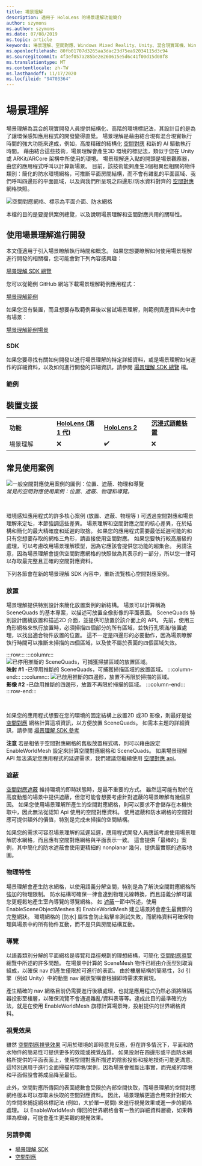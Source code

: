 ```yaml
---
title: 場景理解
description: 適用于 HoloLens 的場景理解功能簡介
author: szymons
ms.author: szymons
ms.date: 07/08/2019
ms.topic: article
keywords: 場景理解、空間對應、Windows Mixed Reality、Unity、混合現實耳機、Windows Mixed reality 耳機、虛擬實境耳機、HoloLens、遮蔽、SDK
ms.openlocfilehash: 80fb01707d3265aa3dac23d75ea92034115d3c94
ms.sourcegitcommit: 4f3ef057a285be2e260615e5d6c41f00d15d08f8
ms.translationtype: MT
ms.contentlocale: zh-TW
ms.lasthandoff: 11/17/2020
ms.locfileid: "94703364"
---
```

# <a name="scene-understanding"></a>場景理解

場景理解為混合的現實開發人員提供結構化、高階的環境標記法，其設計目的是為了讓環保感知應用程式的開發變得直覺。 場景理解是藉由結合現有混合現實執行時間的強大功能來達成，例如，高度精確的結構化 [空間對應](spatial-mapping.md) 和新的 AI 驅動執行時間。 藉由結合這些技術，場景理解會產生3D 環境的標記法，類似于您在 Unity 或 ARKit/ARCore 架構中所使用的環境。 場景理解進入點的開頭是場景觀察器，由您的應用程式呼叫以計算新場景。 目前，該技術能夠產生3個相異但相關的物件類別：簡化的防水環境網格，可推斷平面房間結構，而不會有雜亂的平面區域、我們呼叫四邊形的平面區域，以及與我們所呈現之四邊形/防水資料對齊的 [空間對應](spatial-mapping.md) 網格快照。

![空間對應網格、標示為平面介面、防水網格](images/SUScenarios.png)

本檔的目的是要提供案例總覽，以及說明場景理解和空間對應共用的關聯性。

## <a name="developing-with-scene-understanding"></a>使用場景理解進行開發

本文僅適用于引入場景瞭解執行時間和概念。 如果您想要瞭解如何使用場景理解進行開發的相關檔，您可能會對下列內容感興趣：

[場景理解 SDK 總覽](../develop/platform-capabilities-and-apis/scene-understanding-SDK.md)

您可以從範例 GitHub 網站下載場景理解範例應用程式：

[場景理解範例](https://github.com/microsoft/MixedReality-SceneUnderstanding-Samples)

如果您沒有裝置，而且想要存取範例幕後以嘗試場景理解，則範例資產資料夾中會有場景：

[場景理解範例場景](https://github.com/sceneunderstanding-microsoft/unitysample/tree/master/Assets/Resources/SerializedScenesForPCPath)

### <a name="sdk"></a>SDK

如果您要尋找有關如何開發以進行場景理解的特定詳細資料，或是場景理解如何運作的詳細資料，以及如何進行開發的詳細資訊，請參閱 [場景理解 SDK 總覽](../develop/platform-capabilities-and-apis/scene-understanding-SDK.md) 檔。


### <a name="sample"></a>範例


## <a name="device-support"></a>裝置支援

<table>
    <colgroup>
    <col width="25%" />
    <col width="25%" />
    <col width="25%" />
    <col width="25%" />
    </colgroup>
    <tr>
        <td><strong>功能</strong></td>
        <td><a href="../hololens-hardware-details.md"><strong>HoloLens (第 1 代)</strong></a></td>
        <td><a href="https://docs.microsoft.com/hololens/hololens2-hardware"><strong>HoloLens 2</strong></td>
        <td><a href="../discover/immersive-headset-hardware-details.md"><strong>沉浸式頭戴裝置</strong></a></td>
    </tr>
     <tr>
        <td>場景理解</td>
        <td>❌</td>
        <td>✔️</td>
        <td>❌</td>
    </tr>
</table>

## <a name="common-usage-scenarios"></a>常見使用案例

![一般空間對應使用案例的圖例：位置、遮蔽、物理和導覽](images/sm-concepts-1000px.png)<br>
*常見的空間對應使用案例：位置、遮蔽、物理和導覽。*

<br>

環境感知應用程式的許多核心案例 (放置、遮蔽、物理等 ) 可透過空間對應和場景理解來定址，本節強調這些差異。 場景理解和空間對應之間的核心差異，在於結構和簡化的最大精確度和延遲的取捨。 如果您的應用程式需要最低延遲可能的和只有您想要存取的網格三角形，請直接使用空間對應。 如果您要執行較高層級的處理，可以考慮改用場景理解模型，因為它應該會提供您功能的超集合。 另請注意，因為場景理解會提供空間對應網格的快照做為其表示的一部分，所以您一律可以存取最完整且正確的空間對應資料。

下列各節會在新的場景理解 SDK 內容中，重新流覽核心空間對應案例。

### <a name="placement"></a>放置

場景理解提供特別設計來簡化放置案例的新結構。 場景可以計算稱為 SceneQuads 的基本專案，以描述可放置全像影像的平面表面。 SceneQuads 特別設計圍繞放置和描述2D 介面，並提供可放置於該介面上的 API。 先前，使用三角形網格來執行放置時，必須掃描四個部分的所有區域，並執行孔填滿/後置處理，以找出適合物件放置的位置。 這不一定是四邊形的必要動作，因為場景瞭解執行時間可以推斷未掃描的四個區域，以及使不屬於表面的四個區域失效。

:::row:::
    :::column:::
       ![已停用推斷的 SceneQuads，可捕獲掃描區域的放置區域。](images/SUQuads.png)<br>
       **映射 #1** -已停用推斷的 SceneQuads，可捕獲掃描區域的放置區域。
    :::column-end:::
        :::column:::
       ![已啟用推斷的四邊形，放置不再限於掃描的區域。](images/SUWatertight.png)<br>
        **影像 #2** -已啟用推斷的四邊形，放置不再限於掃描的區域。
    :::column-end:::
:::row-end:::

<br>


如果您的應用程式想要在您的環境的固定結構上放置2D 或3D 影像，則最好是從 [空間對應](spatial-mapping.md) 網格計算這項資訊，以方便放置 SceneQuads。 如需本主題的詳細資訊，請參閱 [場景理解 SDK 參考](../develop/platform-capabilities-and-apis/scene-understanding-SDK.md)

**注意** 若是相依于空間對應網格的舊版放置程式碼，則可以藉由設定 EnableWorldMesh 設定來計算空間對應網格和 SceneQuads。 如果場景理解 API 無法滿足您應用程式的延遲需求，我們建議您繼續使用 [空間對應 api](spatial-mapping.md#placement)。

### <a name="occlusion"></a>遮蔽

[空間對應遮蔽](spatial-mapping.md#occlusion) 維持環境的即時狀態時，是最不重要的方式。 雖然這可能有助於在高度動態的場景中提供遮蔽，但您可能會想要考慮針對遮蔽的場景瞭解有幾個原因。 如果您使用場景理解所產生的空間對應網格，則可以要求不會儲存在本機快取中，因此無法從認知 Api 使用的空間對應資料。 使用遮蔽和防水網格的空間對應可提供額外的價值，特別是完成未掃描的空間結構。

如果您的需求可容忍場景理解的延遲延遲，應用程式開發人員應該考慮使用場景理解防水網格，而且應有空間對應網格與平面表示一致。 這會提供「最棒的」案例，其中簡化的防水遮蔽會使用更精細的 nonplanar 幾何，提供最實際的遮蔽地圖。

### <a name="physics"></a>物理特性

場景理解會產生防水網格，以使用語義分解空間，特別是為了解決空間對應網格所強加的物理限制。 防水結構可確保一律會達到物理光線轉換，而且語義分解可讓您更輕鬆地產生室內導覽的導覽網格。 如 [遮蔽](#occlusion)一節中所述，使用 EnableSceneObjectMeshes 和 EnableWorldMesh 建立場景將會產生最實際的完整網狀。 環境網格的 [防水] 屬性會防止點擊率測試失敗，而網格資料可確保物理與場景中的所有物件互動，而不是只與房間結構互動。

### <a name="navigation"></a>導覽

以語義類別分解的平面網格是導覽和路徑規劃的理想結構，可簡化 [空間對應導覽](spatial-mapping.md#navigation) 總覽中所述的許多問題。 在場景中計算的 SceneMesh 物件已經由介面型別取消組成，以確保 nav 的產生僅限於可進行的表面。 由於樓層結構的簡易性，3d 引擎（例如 Unity）中的動態 nav 網狀架構會根據即時需求來實現。

產生精確的 nav 網格目前仍需要進行後續處理，也就是應用程式仍然必須將阻隔器投影至樓層，以確保流覽不會通過雜亂/資料表等等。達成此目的最準確的方法，就是在使用 EnableWorldMesh 旗標計算場景時，投射提供的世界網格資料。

### <a name="visualization"></a>視覺效果

雖然 [空間對應視覺效果](spatial-mapping.md#visualization) 可用於環境的即時意見反應，但在許多情況下，平面和防水物件的簡易性可提供更多的效能或視覺品質。 如果投射在四邊形或平面防水網格所提供的平面表面上，使用空間對應所描述的陰影投影和接地技術可能更滿意。 這特別適用于進行全面掃描的環境/案例，因為場景會推斷出事實，而完成的環境和平面假設會將成品降至最低。

此外，空間對應所傳回的表面總數會受限於內部空間快取，而場景理解的空間對應網格版本可以存取未快取的空間對應資料。 因此，場景理解更適合用來針對較大的空間來捕捉網格標記法 (例如，大於單一房間) 來進行視覺效果或進一步的網格處理。 以 EnableWorldMesh 傳回的世界網格會有一致的詳細資料層級，如果轉譯為框線，可能會產生更美觀的視覺效果。

### <a name="see-also"></a>另請參閱

* [場景理解 SDK](../develop/platform-capabilities-and-apis/scene-understanding-SDK.md)
* [空間對應](spatial-mapping.md)
